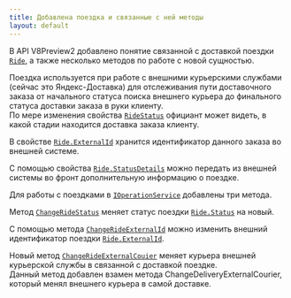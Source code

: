 ```yaml
---
title: Добавлена поездка и связанные с ней методы
layout: default
---
```


В API V8Preview2 добавлено понятие связанной с доставкой поездки [`Ride`](https://iiko.github.io/front.api.sdk/v8/html/T_Resto_Front_Api_Data_Brd_Ride.htm), а также несколько методов по работе с новой сущностью.

Поездка используется при работе с внешними курьерскими службами (сейчас это Яндекс-Доставка) для отслеживания пути доставочного заказа от начального статуса поиска внешнего курьера до финального статуса доставки заказа в руки клиенту.  
По мере изменения свойства [`RideStatus`](https://iiko.github.io/front.api.sdk/v8/html/T_Resto_Front_Api_Data_Brd_RideStatus.htm) официант может видеть, в какой стадии находится доставка заказа клиенту.

В свойстве [`Ride.ExternalId`](https://iiko.github.io/front.api.sdk/v8/html/P_Resto_Front_Api_Data_Brd_Ride_ExternalId.htm) хранится идентификатор данного заказа во внешней системе.

С помощью свойства [`Ride.StatusDetails`](https://iiko.github.io/front.api.sdk/v8/html/P_Resto_Front_Api_Data_Brd_Ride_StatusDetails.htm) можно передать из внешней системы во фронт дополнительную информацию о поездке.

Для работы с поездками в [`IOperationService`](https://iiko.github.io/front.api.sdk/v8/html/Methods_T_Resto_Front_Api_IOperationService.htm) добавлены три метода.

Метод [`ChangeRideStatus`](https://iiko.github.io/front.api.sdk/v8/html/M_Resto_Front_Api_IOperationService_ChangeRideStatus.htm) меняет статус поездки [`Ride.Status`](https://iiko.github.io/front.api.sdk/v8/html/P_Resto_Front_Api_Data_Brd_Ride_Status.htm) на новый.

С помощью метода [`ChangeRideExternalId`](https://iiko.github.io/front.api.sdk/v8/html/M_Resto_Front_Api_IOperationService_ChangeRideExternalId.htm) можно изменить внешний идентификатор поездки [`Ride.ExternalId`](https://iiko.github.io/front.api.sdk/v8/html/P_Resto_Front_Api_Data_Brd_Ride_ExternalId.htm).

Новый метод [`ChangeRideExternalCouier`](https://iiko.github.io/front.api.sdk/v8/html/M_Resto_Front_Api_IOperationService_ChangeRideExternalCouier.htm) меняет курьера внешней курьерской службы в связанной с доставкой поездке.  
Данный метод добавлен взамен метода ChangeDeliveryExternalCourier, который менял внешнего курьера в самой доставке.

